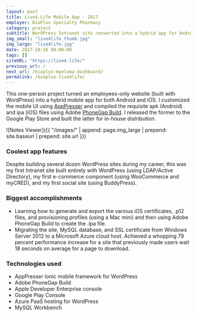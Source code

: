 ```yaml
---
layout: post
title: Live4.Life Mobile App - 2017
employer: BioPlus Specialty Pharmacy
category: project
subtitle: WordPress Intranet site converted into a hybrid app for Android/iOS
img_small: "live4life_thumb.jpg"
img_large: "live4life.jpg"
date: 2017-10-16 00:00:00
tags: []
siteURL: "https://live4.life/"
previous_url: /
next_url: /bioplus-myeloma-dashboard/
permalink: /bioplus-live4life/
---
```

This one-person project turned an employees-only website (built with WordPress) into a hybrid mobile app for both Android and iOS. I customized the mobile UI using [AppPresser](https://apppresser.com/)  and compiled the requisite apk (Android) and ipa (iOS) files using Adobe [PhoneGap Build](https://build.phonegap.com/). I released the former to the Google Play Store and built the latter for in-house distribution.           

![Notes Viewer]({{ "/images/" | append: page.img_large | prepend: site.baseurl | prepend: site.url  }})

### Coolest app features
Despite building several dozen WordPress sites during my career, this was my first Intranet site built entirely with WordPress (using LDAP/Active Directory), my first e-commerce component (using WooCommerce and myCRED), and my first social site (using BuddyPress).  

### Biggest accomplishments
* Learning how to generate and export the various iOS certificates, .p12 files, and provisioning profiles (using a Mac mini) and then using Adobe PhoneGap Build to create the .ipa file.
* Migrating the site, MySQL database, and SSL certificate from Windows Server 2012 to a Microsoft Azure cloud host. Achieved a whopping 79 percent performance increase for a site that previously made users wait 18 seconds on average for a page to download. 

### Technologies used
* AppPresser Ionic mobile framework for WordPress
* Adobe PhoneGap Build
* Apple Developer Enterprise console
* Google Play Console
* Azure PaaS hosting for WordPress 
* MySQL Workbench